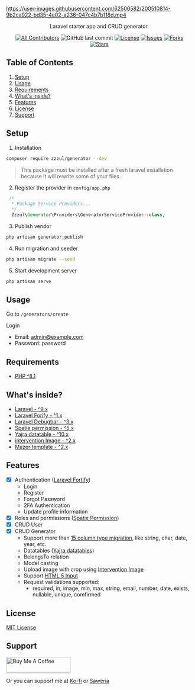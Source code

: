 
https://user-images.githubusercontent.com/62506582/200510814-9b2ca922-bd35-4e02-a236-047c4b7b118d.mp4

<p align="center">Laravel starter app and CRUD generator.</p>

<div align="center">

[![All Contributors](https://img.shields.io/github/contributors/Zzzul/generator-src?style=flat-square)](https://github.com/Zzzul/generator/graphs/contributors)
![GitHub last commit](https://img.shields.io/github/last-commit/Zzzul/generator-src.svg?style=flat-square)
[![License](https://img.shields.io/github/license/Zzzul/generator-src.svg?style=flat-square)](LICENSE)
[![Issues](https://img.shields.io/github/issues/Zzzul/generator-src?style=flat-square)](Issues)
[![Forks](https://img.shields.io/github/forks/Zzzul/generator-src?style=flat-square)](Forks)
[![Stars](https://img.shields.io/github/stars/Zzzul/generator-src?style=flat-square)](Stars)

</div>

## Table of Contents
1. [Setup](#setup)
2. [Usage](#usage)
3. [Requirements](#requirements)
4. [What's inside?](#what-inside) 
5. [Features](#features)
6. [License](#license)
7. [Support](#support)

## Setup
1. Installation
```sh
composer require zzzul/generator --dev
```
> This package must be installed after a fresh laravel installation because it will rewrite some of your files.

2. Register the provider in ``` config/app.php ```
```php
 /*
  * Package Service Providers...
  */
  Zzzul\Generator\Providers\GeneratorServiceProvider::class,
```

3. Publish vendor 
```sh
php artisan generator:publish
```

4.  Run migration and seeder
```sh
php artisan migrate --seed
``` 

5. Start development server
```sh
php artisan serve
``` 

## Usage
Go to ```/generators/create```

Login
- Email: admin@example.com
- Password: password


## Requirements
- [PHP ^8.1](https://www.php.net/releases/8.1/en.php)

<h2 id="what-inside">What's inside?</h2>

- [Laravel - ^9.x](https://laravel.com/)
- [Laravel Forify - ^1.x](https://laravel.com/docs/9.x/fortify)
- [Laravel Debugbar - ^3.x](https://github.com/barryvdh/laravel-debugbar)
- [Spatie permission - ^5.x](https://github.com/spatie/laravel-permission)
- [Yajra datatable - ^10.x](https://yajrabox.com/docs/laravel-datatables/master/installation)
- [intervention Image - ^2.x](https://image.intervention.io/v2)
- [Mazer template - ^2.x](https://github.com/zuramai/mazer/)

## Features
- [x] Authentication ([Laravel Fortify](https://laravel.com/docs/9.x/fortify))
    - Login
    - Register
    - Forgot Password
    - 2FA Authentication
    - Update profile information 
- [x] Roles and permissions ([Spatie Permission](https://spatie.be/docs/laravel-permission/v5/introduction))
- [x] CRUD User
- [x] CRUD Generator
    - Support more than [15 column type migration](https://laravel.com/docs/9.x/migrations#available-column-types), like string, char, date, year, etc.
    - Datatables ([Yajra datatables](https://github.com/yajra/laravel-datatables))
    - BelongsTo relation
    - Model casting
    - Upload image with crop using [Intervention Image](https://image.intervention.io/v2)
    - Support [HTML 5 Input](https://developer.mozilla.org/en-US/docs/Learn/Forms/HTML5_input_types)
    - Request validations supported: 
        - required, in, image, min, max, string, email, number, date, exists, nullable, unique, comfirmed

## License
[MIT License](./LICENSE)

## Support
<a href="https://www.buymeacoffee.com/mzulfahmi" target="_blank">
<img src="https://www.buymeacoffee.com/assets/img/custom_images/orange_img.png" alt="Buy Me A Coffee" style="height: 41px !important;width: 174px !important;box-shadow: 0px 3px 2px 0px rgba(190, 190, 190, 0.5) !important;-webkit-box-shadow: 0px 3px 2px 0px rgba(190, 190, 190, 0.5) !important;">
</a>

Or you can support me at [Ko-fi](https://ko-fi.com/mzulfahmi) or [Saweria](https://saweria.co/zzzul)
